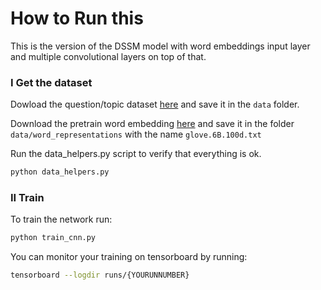 # How to Run this

This is the version of the DSSM model with word embeddings input layer and multiple convolutional layers on top of that.

### I Get the dataset

Dowload the question/topic dataset [here](https://raw.githubusercontent.com/scottyih/STAGG/master/webquestions.examples.train.e2e.top10.filter.patrel.sid.tsv)
and save it in the `data` folder.

Download the pretrain word embedding [here](https://worksheets.codalab.org/rest/bundles/0x15a09c8f74f94a20bec0b68a2e6703b3/contents/blob/)
and save it in the folder `data/word_representations` with the name `glove.6B.100d.txt`

Run the data_helpers.py script to verify that everything is ok.

``` sh
python data_helpers.py
```


### II Train

To train the network run:

``` sh
python train_cnn.py
```

You can monitor your training on tensorboard by running:

``` sh
tensorboard --logdir runs/{YOURUNNUMBER}
```